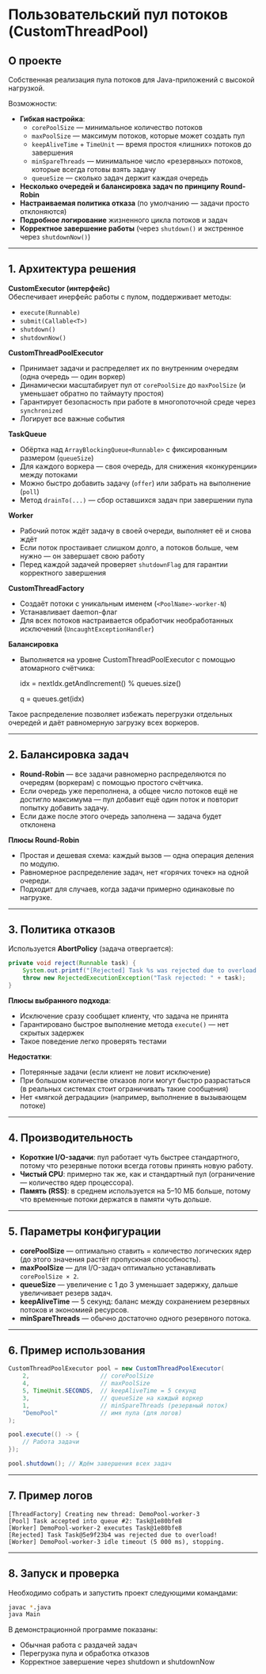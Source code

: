 # Пользовательский пул потоков (CustomThreadPool)

## О проекте

Собственная реализация пула потоков для Java-приложений с высокой нагрузкой.  
  
  Возможности:

- **Гибкая настройка**:
  - `corePoolSize` — минимальное количество потоков
  - `maxPoolSize` — максимум потоков, которые может создать пул
  - `keepAliveTime` + `TimeUnit` — время простоя «лишних» потоков до завершения
  - `minSpareThreads` — минимальное число «резервных» потоков, которые всегда готовы взять задачу
  - `queueSize` — сколько задач держит каждая очередь
- **Несколько очередей и балансировка задач по принципу Round-Robin**
- **Настраиваемая политика отказа** (по умолчанию — задачи просто отклоняются)
- **Подробное логирование** жизненного цикла потоков и задач
- **Корректное завершение работы** (через `shutdown()` и экстренное через `shutdownNow()`)

---

## 1. Архитектура решения

**CustomExecutor (интерфейс)**  
Обеспечивает инерфейс работы с пулом, поддерживает методы:
- `execute(Runnable)`
- `submit(Callable<T>)`
- `shutdown()`
- `shutdownNow()`

**CustomThreadPoolExecutor**  
- Принимает задачи и распределяет их по внутренним очередям (одна очередь — один воркер)
- Динамически масштабирует пул от `corePoolSize` до `maxPoolSize` (и уменьшает обратно по таймауту простоя)
- Гарантирует безопасность при работе в многопоточной среде через `synchronized`
- Логирует все важные события

**TaskQueue**  
- Обёртка над `ArrayBlockingQueue<Runnable>` с фиксированным размером (`queueSize`)
- Для каждого воркера — своя очередь, для снижения «конкуренции» между потоками
- Можно быстро добавить задачу (`offer`) или забрать на выполнение (`poll`)
- Метод `drainTo(...)` — сбор оставшихся задач при завершении пула

**Worker**  
- Рабочий поток ждёт задачу в своей очереди, выполняет её и снова ждёт
- Если поток простаивает слишком долго, а потоков больше, чем нужно — он завершает свою работу
- Перед каждой задачей проверяет `shutdownFlag` для гарантии корректного завершения

**CustomThreadFactory**  
- Создаёт потоки с уникальным именем (`<PoolName>-worker-N`)
- Устанавливает daemon-флаг
- Для всех потоков настраивается обработчик необработанных исключений (`UncaughtExceptionHandler`)

**Балансировка**  
- Выполняется на уровне CustomThreadPoolExecutor с помощью атомарного счётчика:

  idx = nextIdx.getAndIncrement() % queues.size()
  
  q = queues.get(idx)

Такое распределение позволяет избежать перегрузки отдельных очередей и даёт равномерную загрузку всех воркеров.

---

## 2. Балансировка задач

- **Round-Robin** — все задачи равномерно распределяются по очередям (воркерам) с помощью простого счётчика.
- Если очередь уже переполнена, а общее число потоков ещё не достигло максимума — пул добавит ещё один поток и повторит попытку добавить задачу.
- Если даже после этого очередь заполнена — задача будет отклонена
  
**Плюсы Round-Robin**
- Простая и дешевая схема: каждый вызов — одна операция деления по модулю.  
- Равномерное распределение задач, нет «горячих точек» на одной очереди.  
- Подходит для случаев, когда задачи примерно одинаковые по нагрузке.
---

## 3. Политика отказов

Используется **AbortPolicy** (задача отвергается):

```java
private void reject(Runnable task) {
    System.out.printf("[Rejected] Task %s was rejected due to overload!%n", task);
    throw new RejectedExecutionException("Task rejected: " + task);
}
````

**Плюсы выбранного подхода**:

* Исключение сразу сообщает клиенту, что задача не принята
* Гарантировано быстрое выполнение метода `execute()` — нет скрытых задержек
* Такое поведение легко проверять тестами

**Недостатки**:

* Потерянные задачи (если клиент не ловит исключение)
* При большом количестве отказов логи могут быстро разрастаться (в реальных системах стоит ограничивать такие сообщения)
* Нет «мягкой деградации» (например, выполнение в вызывающем потоке)

---

## 4. Производительность

* **Короткие I/O-задачи**: пул работает чуть быстрее стандартного, потому что резервные потоки всегда готовы принять новую работу.
* **Чистый CPU**: примерно так же, как и стандартный пул (ограничение — количество ядер процессора).
* **Память (RSS)**: в среднем используется на 5–10 МБ больше, потому что временные потоки держатся в памяти чуть дольше.

---

## 5. Параметры конфигурации

* **corePoolSize** — оптимально ставить = количество логических ядер (до этого значения растёт пропускная способность).
* **maxPoolSize** — для I/O-задач оптимально устанавливать `corePoolSize × 2`.
* **queueSize** — увеличение с 1 до 3 уменьшает задержку, дальше увеличивает резерв задач.
* **keepAliveTime** — 5 секунд: баланс между сохранением резервных потоков и экономией ресурсов.
* **minSpareThreads** — обычно достаточно одного резервного потока.

---

## 6. Пример использования

```java
CustomThreadPoolExecutor pool = new CustomThreadPoolExecutor(
    2,                    // corePoolSize
    4,                    // maxPoolSize
    5, TimeUnit.SECONDS,  // keepAliveTime = 5 секунд
    3,                    // queueSize на каждый воркер
    1,                    // minSpareThreads (резервный поток)
    "DemoPool"            // имя пула (для логов)
);

pool.execute(() -> {
    // Работа задачи
});

pool.shutdown(); // Ждём завершения всех задач
```

---

## 7. Пример логов

```
[ThreadFactory] Creating new thread: DemoPool-worker-3
[Pool] Task accepted into queue #2: Task@1e80bfe8
[Worker] DemoPool-worker-2 executes Task@1e80bfe8
[Rejected] Task Task@5e9f23b4 was rejected due to overload!
[Worker] DemoPool-worker-3 idle timeout (5 000 ms), stopping.
```

---

## 8. Запуск и проверка

Необходимо собрать и запустить проект следующими командами:

```bash
javac *.java
java Main
```

В демонстрационной программе показаны:

* Обычная работа с раздачей задач
* Перегрузка пула и обработка отказов
* Корректное завершение через shutdown и shutdownNow
